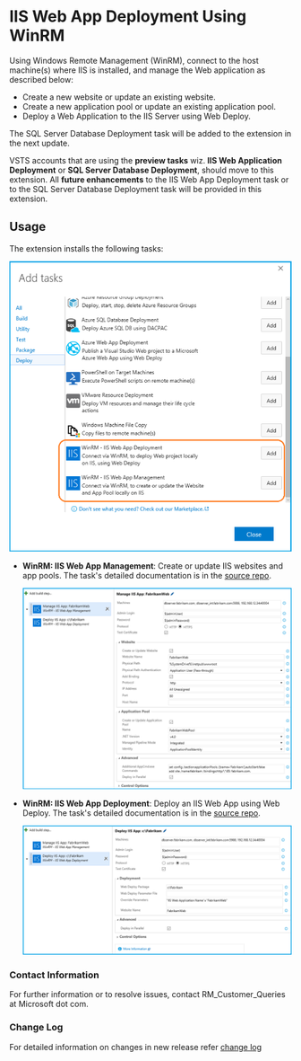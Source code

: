 # **IIS Web App Deployment Using WinRM**

Using Windows Remote Management (WinRM), connect to the host machine(s) where IIS is installed, and manage the Web application as described below:

 - Create a new website or update an existing website.
 - Create a new application pool or update an existing application pool.
 - Deploy a Web Application to the IIS Server using Web Deploy.

The SQL Server Database Deployment task will be added to the extension in the next update.

VSTS accounts that are using the **preview tasks** wiz. **IIS Web Application Deployment** or **SQL Server Database Deployment**, should move to this extension. All **future enhancements** to the IIS Web App Deployment task or to the SQL Server Database Deployment task will be provided in this extension.

## **Usage**

The extension installs the following tasks:

  ![IIS Web App Deployment Using WinRM](Images/IISWebDeploymentTasks.png)

- **WinRM: IIS Web App Management**: Create or update IIS websites and app pools. The task's detailed documentation is in the [source repo](http://aka.ms/IISMgmt).

  ![WinRM: IIS Web App Management](Images/IISWebManagement.png)

- **WinRM: IIS Web App Deployment**: Deploy an IIS Web App using Web Deploy. The task's detailed documentation is in the [source repo](http://aka.ms/IISWebDeploy).

  ![WinRM: IIS Web App Deployment](Images/IISWebDeployment.png)

### **Contact Information**

For further information or to resolve issues, contact RM_Customer_Queries at Microsoft dot com.

### **Change Log**

For detailed information on changes in new release refer [change log](https://aka.ms/iisextnchangelog)